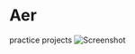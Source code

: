 # Aer
practice projects
![Screenshot ](https://user-images.githubusercontent.com/101990655/159304483-ff35c735-e6d3-40bd-9d13-5dd0dcff93fd.png)
